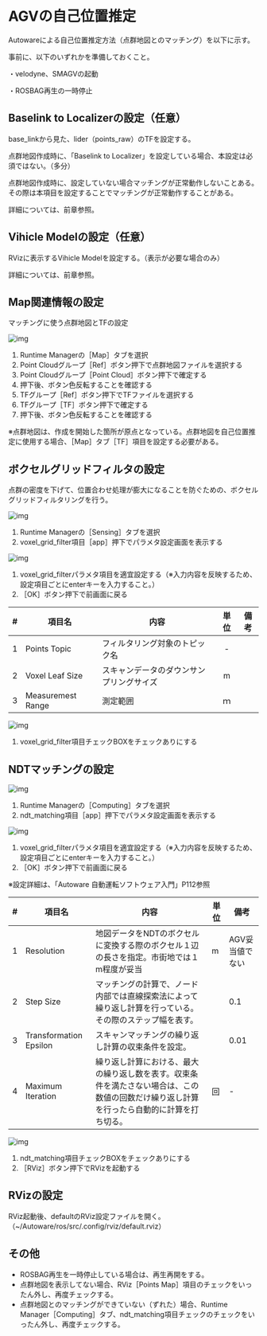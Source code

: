 # AGVの自己位置推定

Autowareによる自己位置推定方法（点群地図とのマッチング）を以下に示す。

事前に、以下のいずれかを準備しておくこと。

・velodyne、SMAGVの起動

・ROSBAG再生の一時停止



## Baselink to Localizerの設定（任意）

base_linkから見た、lider（points_raw）のTFを設定する。

点群地図作成時に、「Baselink to Localizer」を設定している場合、本設定は必須ではない。（多分）

点群地図作成時に、設定していない場合マッチングが正常動作しないことある。その際は本項目を設定することでマッチングが正常動作することがある。

詳細については、前章参照。



## Vihicle Modelの設定（任意）

RVizに表示するVihicle Modelを設定する。（表示が必要な場合のみ）

詳細については、前章参照。



## Map関連情報の設定

マッチングに使う点群地図とTFの設定

![img](../img/0700/map01.png)

1. Runtime Managerの［Map］タブを選択
2. Point Cloudグループ［Ref］ボタン押下で点群地図ファイルを選択する
3. Point Cloudグループ［Point Cloud］ボタン押下で確定する
4. 押下後、ボタン色反転することを確認する
5. TFグループ［Ref］ボタン押下でTFファイルを選択する
6. TFグループ［TF］ボタン押下で確定する
7. 押下後、ボタン色反転することを確認する



※点群地図は、作成を開始した箇所が原点となっている。点群地図を自己位置推定に使用する場合、［Map］タブ［TF］項目を設定する必要がある。





## ボクセルグリッドフィルタの設定

点群の密度を下げて、位置合わせ処理が膨大になることを防ぐための、ボクセルグリッドフィルタリングを行う。

![img](../img/0700/tabsens01.png)

1. Runtime Managerの［Sensing］タブを選択
2. voxel_grid_filter項目［app］押下でパラメタ設定画面を表示する



![img](../img/0700/boxelgrd.png)

1. voxel_grid_filterパラメタ項目を適宜設定する（※入力内容を反映するため、設定項目ごとにenterキーを入力すること。）
2. ［OK］ボタン押下で前画面に戻る



|  #   | 項目名            | 内容                                     | 単位 | 備考 |
| :--: | ----------------- | ---------------------------------------- | :--: | ---- |
|  1   | Points Topic      | フィルタリング対象のトピック名           |  -   |      |
|  2   | Voxel Leaf Size   | スキャンデータのダウンサンプリングサイズ |  m   |      |
|  3   | Measuremest Range | 測定範囲                                 |  ｍ  |      |





![img](../img/0700/tabsens02.png)

1. voxel_grid_filter項目チェックBOXをチェックありにする





## NDTマッチングの設定

![img](../img/0700/tabcmp01.png)

1. Runtime Managerの［Computing］タブを選択
2. ndt_matching項目［app］押下でパラメタ設定画面を表示する



![img](../img/0700/ndtmach.png)

1. voxel_grid_filterパラメタ項目を適宜設定する（※入力内容を反映するため、設定項目ごとにenterキーを入力すること。）
2. ［OK］ボタン押下で前画面に戻る



※設定詳細は、「Autoware 自動運転ソフトウェア入門」P112参照

| #    | 項目名                 | 内容                                                         | 単位 | 備考            |
| ---- | ---------------------- | ------------------------------------------------------------ | ---- | --------------- |
| 1    | Resolution             | 地図データをNDTのボクセルに変換する際のボクセル１辺の長さを指定。市街地では１m程度が妥当 | m    | AGV妥当値でない |
| 2    | Step Size              | マッチングの計算で、ノード内部では直線探索法によって繰り返し計算を行っている。その際のステップ幅を表す。 |      | 0.1             |
| 3    | Transformation Epsilon | スキャンマッチングの繰り返し計算の収束条件を設定。           |      | 0.01            |
| 4    | Maximum Iteration      | 繰り返し計算における、最大の繰り返し数を表す。収束条件を満たさない場合は、この数値の回数だけ繰り返し計算を行ったら自動的に計算を打ち切る。 | 回   | -               |





![img](../img/0700/tabcmp02.png)

1. ndt_matching項目チェックBOXをチェックありにする
2. ［RViz］ボタン押下でRVizを起動する





## RVizの設定

RViz起動後、defaultのRViz設定ファイルを開く。（~/Autoware/ros/src/.config/rviz/default.rviz）



## その他

- ROSBAG再生を一時停止している場合は、再生再開をする。
- 点群地図を表示してない場合、RViz［Points Map］項目のチェックをいったん外し、再度チェックする。
- 点群地図とのマッチングができていない（ずれた）場合、Runtime Manager［Computing］タブ、ndt_matching項目チェックのチェックをいったん外し、再度チェックする。